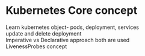 # Kubernetes Core concept
<p>
Learn kubernetes object- pods, deployment, services <br>
update and delete deployment <br>
Imperative vs Declarative approach  both are used <br>
LivenessProbes concept 

</p>